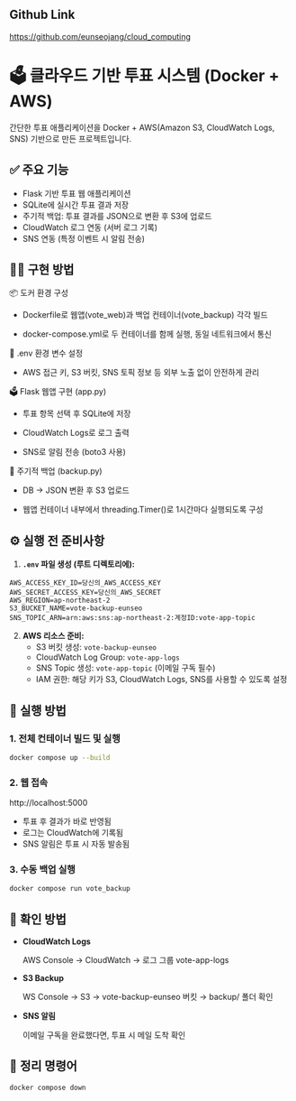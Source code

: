 ## Github Link
https://github.com/eunseojang/cloud_computing


# 🗳 클라우드 기반 투표 시스템 (Docker + AWS)
간단한 투표 애플리케이션을 Docker + AWS(Amazon S3, CloudWatch Logs, SNS) 기반으로 만든 프로젝트입니다.


## ✅ 주요 기능

- Flask 기반 투표 웹 애플리케이션
- SQLite에 실시간 투표 결과 저장
- 주기적 백업: 투표 결과를 JSON으로 변환 후 S3에 업로드
- CloudWatch 로그 연동 (서버 로그 기록)
- SNS 연동 (특정 이벤트 시 알림 전송)

## 🧑‍💻 구현 방법


📦 도커 환경 구성

- Dockerfile로 웹앱(vote_web)과 백업 컨테이너(vote_backup) 각각 빌드

- docker-compose.yml로 두 컨테이너를 함께 실행, 동일 네트워크에서 통신
  

📝 .env 환경 변수 설정

- AWS 접근 키, S3 버킷, SNS 토픽 정보 등 외부 노출 없이 안전하게 관리


🗳 Flask 웹앱 구현 (app.py)

- 투표 항목 선택 후 SQLite에 저장

- CloudWatch Logs로 로그 출력

- SNS로 알림 전송 (boto3 사용)


🧾 주기적 백업 (backup.py)

- DB → JSON 변환 후 S3 업로드

- 웹앱 컨테이너 내부에서 threading.Timer()로 1시간마다 실행되도록 구성



## ⚙️ 실행 전 준비사항

1. **`.env` 파일 생성 (루트 디렉토리에):**
```
AWS_ACCESS_KEY_ID=당신의_AWS_ACCESS_KEY
AWS_SECRET_ACCESS_KEY=당신의_AWS_SECRET
AWS_REGION=ap-northeast-2
S3_BUCKET_NAME=vote-backup-eunseo
SNS_TOPIC_ARN=arn:aws:sns:ap-northeast-2:계정ID:vote-app-topic
```


2. **AWS 리소스 준비:**
   - S3 버킷 생성: `vote-backup-eunseo`
   - CloudWatch Log Group: `vote-app-logs`
   - SNS Topic 생성: `vote-app-topic` (이메일 구독 필수)
   - IAM 권한: 해당 키가 S3, CloudWatch Logs, SNS를 사용할 수 있도록 설정


## 🚀 실행 방법

### 1. 전체 컨테이너 빌드 및 실행

```bash
docker compose up --build
```

### 2. 웹 접속
http://localhost:5000

- 투표 후 결과가 바로 반영됨
- 로그는 CloudWatch에 기록됨
- SNS 알림은 투표 시 자동 발송됨

### 3. 수동 백업 실행
```bash
docker compose run vote_backup
```

## 🧪 확인 방법
- **CloudWatch Logs**

    AWS Console → CloudWatch → 로그 그룹 vote-app-logs
  
- **S3 Backup**

  WS Console → S3 → vote-backup-eunseo 버킷 → backup/ 폴더 확인

- **SNS 알림**

   이메일 구독을 완료했다면, 투표 시 메일 도착 확인

## 🧹 정리 명령어
```bash
docker compose down
```

